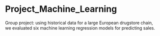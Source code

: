 # Project_Machine_Learning
Group project: using historical data for a large European drugstore chain, we evaluated six machine learning regression models for predicting sales.
